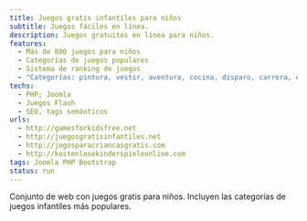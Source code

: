 ```yaml
---
title: Juegos gratis infantiles para niños
subtitle: Juegos fáciles en línea.
description: Juegos gratuitos en línea para niños.
features:
  - Más de 800 juegos para niños
  - Categorías de juegos populares
  - Sistema de ranking de juegos
  - "Categorías: pintura, vestir, aventura, cocina, disparo, carrera, deporte, maquillaje, barbies."
techs:
  - PHP; Joomla
  - Juegos Flash
  - SEO, tags semánticos
urls:
  - http://gamesforkidsfree.net
  - http://juegosgratisinfantiles.net
  - http://jogosparacriancasgratis.com
  - http://kostenlosekinderspieleonline.com
tags: Joomla PHP Bootstrap
status: run
---
```


Conjunto de web con juegos gratis para niños. Incluyen las categorías de juegos infantiles más populares.

